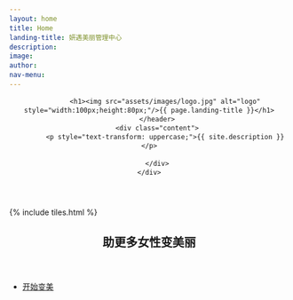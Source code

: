 ```yaml
---
layout: home
title: Home
landing-title: 妍遇美丽管理中心
description: 
image: 
author: 
nav-menu: 
---
```


<!-- Banner -->
<section id="banner" class="major">
	<div class="inner">
		<header class="major">
		        
			<h1><img src="assets/images/logo.jpg" alt="logo" style="width:100px;height:80px;"/>{{ page.landing-title }}</h1>
		</header>
		<div class="content">
			<p style="text-transform: uppercase;">{{ site.description }}</p>
			
		</div>
	</div>
</section>

<!-- Main -->
<div id="main">

<!-- One -->
{% include tiles.html %}

<!-- Two -->
<section id="two">
	<div class="inner">
		<header class="major">
			<h2>助更多女性变美丽</h2>
		</header>
		<p></p>
		<ul class="actions">
			<li><a href="landing.html" class="button next">开始变美</a></li>
		</ul>
	</div>
</section>

</div>

